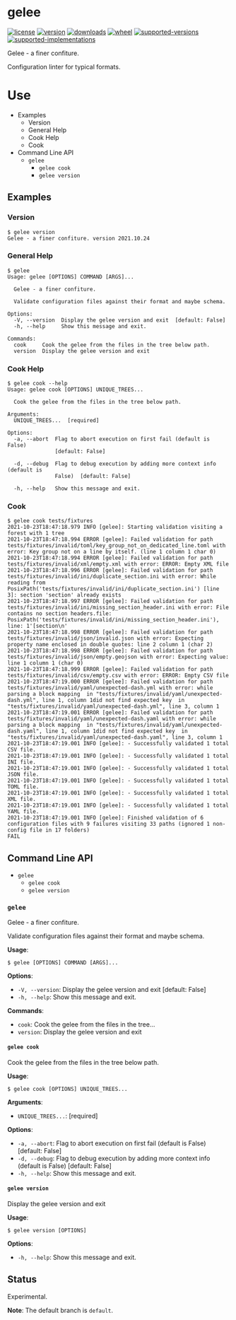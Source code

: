 # gelee

[![license](https://img.shields.io/github/license/sthagen/solid-umbrella.svg?style=flat)](https://github.com/sthagen/solid-umbrella/blob/default/LICENSE)
[![version](https://img.shields.io/pypi/v/gelee.svg?style=flat)](https://pypi.python.org/pypi/gelee/)
[![downloads](https://img.shields.io/pypi/dm/gelee.svg?style=flat)](https://pypi.python.org/pypi/gelee/)
[![wheel](https://img.shields.io/pypi/wheel/gelee.svg?style=flat)](https://pypi.python.org/pypi/gelee/)
[![supported-versions](https://img.shields.io/pypi/pyversions/gelee.svg?style=flat)](https://pypi.python.org/pypi/gelee/)
[![supported-implementations](https://img.shields.io/pypi/implementation/gelee.svg?style=flat)](https://pypi.python.org/pypi/gelee/)

Gelee - a finer confiture.

Configuration linter for typical formats.

# Use

<!-- MarkdownTOC -->

- Examples
  - Version
  - General Help
  - Cook Help
  - Cook
- Command Line API
  - `gelee`
    - `gelee cook`
    - `gelee version`

<!-- /MarkdownTOC -->

## Examples

### Version

```console
$ gelee version
Gelee - a finer confiture. version 2021.10.24
```

### General Help

```console
$ gelee
Usage: gelee [OPTIONS] COMMAND [ARGS]...

  Gelee - a finer confiture.

  Validate configuration files against their format and maybe schema.

Options:
  -V, --version  Display the gelee version and exit  [default: False]
  -h, --help     Show this message and exit.

Commands:
  cook     Cook the gelee from the files in the tree below path.
  version  Display the gelee version and exit
```

### Cook Help

```console
$ gelee cook --help
Usage: gelee cook [OPTIONS] UNIQUE_TREES...

  Cook the gelee from the files in the tree below path.

Arguments:
  UNIQUE_TREES...  [required]

Options:
  -a, --abort  Flag to abort execution on first fail (default is False)
               [default: False]

  -d, --debug  Flag to debug execution by adding more context info (default is
               False)  [default: False]

  -h, --help   Show this message and exit.
```


### Cook

```
$ gelee cook tests/fixtures
2021-10-23T18:47:18.979 INFO [gelee]: Starting validation visiting a forest with 1 tree
2021-10-23T18:47:18.994 ERROR [gelee]: Failed validation for path tests/fixtures/invalid/toml/key_group_not_on_dedicated_line.toml with error: Key group not on a line by itself. (line 1 column 1 char 0)
2021-10-23T18:47:18.994 ERROR [gelee]: Failed validation for path tests/fixtures/invalid/xml/empty.xml with error: ERROR: Empty XML file
2021-10-23T18:47:18.996 ERROR [gelee]: Failed validation for path tests/fixtures/invalid/ini/duplicate_section.ini with error: While reading from PosixPath('tests/fixtures/invalid/ini/duplicate_section.ini') [line  3]: section 'section' already exists
2021-10-23T18:47:18.997 ERROR [gelee]: Failed validation for path tests/fixtures/invalid/ini/missing_section_header.ini with error: File contains no section headers.file: PosixPath('tests/fixtures/invalid/ini/missing_section_header.ini'), line: 1'[section\n'
2021-10-23T18:47:18.998 ERROR [gelee]: Failed validation for path tests/fixtures/invalid/json/invalid.json with error: Expecting property name enclosed in double quotes: line 2 column 1 (char 2)
2021-10-23T18:47:18.998 ERROR [gelee]: Failed validation for path tests/fixtures/invalid/json/empty.geojson with error: Expecting value: line 1 column 1 (char 0)
2021-10-23T18:47:18.999 ERROR [gelee]: Failed validation for path tests/fixtures/invalid/csv/empty.csv with error: ERROR: Empty CSV file
2021-10-23T18:47:19.000 ERROR [gelee]: Failed validation for path tests/fixtures/invalid/yaml/unexpected-dash.yml with error: while parsing a block mapping  in "tests/fixtures/invalid/yaml/unexpected-dash.yml", line 1, column 1did not find expected key  in "tests/fixtures/invalid/yaml/unexpected-dash.yml", line 3, column 1
2021-10-23T18:47:19.001 ERROR [gelee]: Failed validation for path tests/fixtures/invalid/yaml/unexpected-dash.yaml with error: while parsing a block mapping  in "tests/fixtures/invalid/yaml/unexpected-dash.yaml", line 1, column 1did not find expected key  in "tests/fixtures/invalid/yaml/unexpected-dash.yaml", line 3, column 1
2021-10-23T18:47:19.001 INFO [gelee]: - Successfully validated 1 total CSV file.
2021-10-23T18:47:19.001 INFO [gelee]: - Successfully validated 1 total INI file.
2021-10-23T18:47:19.001 INFO [gelee]: - Successfully validated 1 total JSON file.
2021-10-23T18:47:19.001 INFO [gelee]: - Successfully validated 1 total TOML file.
2021-10-23T18:47:19.001 INFO [gelee]: - Successfully validated 1 total XML file.
2021-10-23T18:47:19.001 INFO [gelee]: - Successfully validated 1 total YAML file.
2021-10-23T18:47:19.001 INFO [gelee]: Finished validation of 6 configuration files with 9 failures visiting 33 paths (ignored 1 non-config file in 17 folders)
FAIL
```

## Command Line API

<!-- MarkdownTOC -->

- `gelee`
  - `gelee cook`
  - `gelee version`

<!-- /MarkdownTOC -->

### `gelee`

Gelee - a finer confiture.

Validate configuration files against their format and maybe schema.

**Usage**:

```console
$ gelee [OPTIONS] COMMAND [ARGS]...
```

**Options**:

* `-V, --version`: Display the gelee version and exit  [default: False]
* `-h, --help`: Show this message and exit.

**Commands**:

* `cook`: Cook the gelee from the files in the tree...
* `version`: Display the gelee version and exit

#### `gelee cook`

Cook the gelee from the files in the tree below path.

**Usage**:

```console
$ gelee cook [OPTIONS] UNIQUE_TREES...
```

**Arguments**:

* `UNIQUE_TREES...`: [required]

**Options**:

* `-a, --abort`: Flag to abort execution on first fail (default is False)  [default: False]
* `-d, --debug`: Flag to debug execution by adding more context info (default is False)  [default: False]
* `-h, --help`: Show this message and exit.

#### `gelee version`

Display the gelee version and exit

**Usage**:

```console
$ gelee version [OPTIONS]
```

**Options**:

* `-h, --help`: Show this message and exit.

## Status

Experimental.

**Note**: The default branch is `default`.
